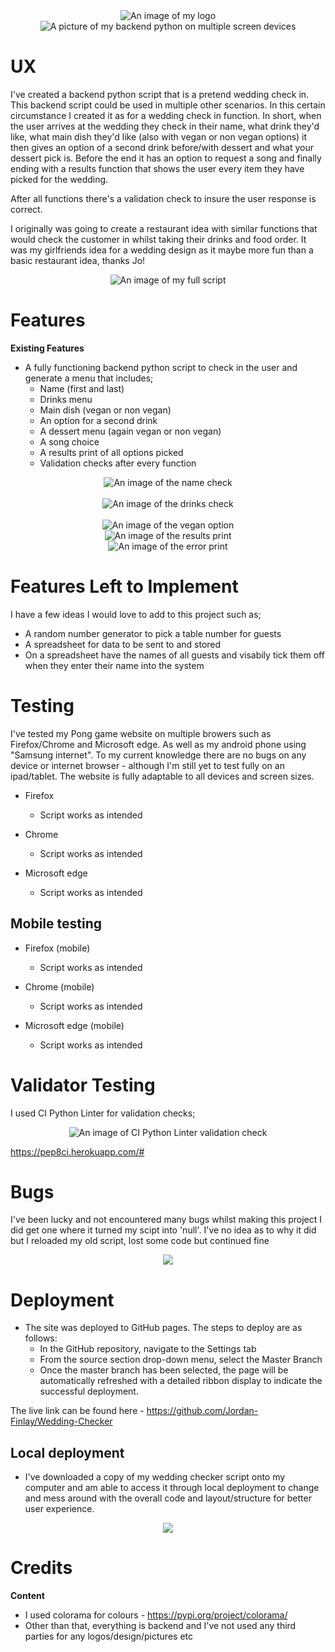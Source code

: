<div align="center"><img src="assets/readme/logo.jpg" alt="An image of my logo"></div>

<div align="center"><img src="" alt="A picture of my backend python on multiple screen devices"></div>


# UX

I've created a backend python script that is a pretend wedding check in.
This backend script could be used in multiple other scenarios.
In this certain circumstance I created it as for a wedding check in function.
In short, when the user arrives at the wedding they check in their name, what drink they'd like, what main dish they'd like (also with vegan or non vegan options) it then gives an option of a second drink before/with dessert and what your dessert pick is. Before the end it has an option to request a song and finally ending with a results function that shows the user every item they have picked for the wedding.

After all functions there's a validation check to insure the user response is correct.

I originally was going to create a restaurant idea with similar functions that would check the customer in whilst taking their drinks and food order. It was my girlfriends idea for a wedding design as it maybe more fun than a basic restaurant idea, thanks Jo!


<div align="center"><img src="assets/readme/wholescreen.jpg" alt="An image of my full script"></div>


# Features

__Existing Features__

- A fully functioning backend python script to check in the user and generate a menu that includes;
	- Name (first and last)
	- Drinks menu
	- Main dish (vegan or non vegan)
	- An option for a second drink
	- A dessert menu (again vegan or non vegan)
	- A song choice
	- A results print of all options picked
	- Validation checks after every function


<div align="center"><img src="assets/readme/namecheck.jpg" alt="An image of the name check"></div>
<br />


<div align="center"><img src="assets/readme/drinkcheck.jpg" alt="An image of the drinks check"></div>
<br />


<div align="center"><img src="assets/readme/veganoption.jpg" alt="An image of the vegan option"></div>


<div align="center"><img src="assets/readme/results.jpg" alt="An image of the results print"></div>


<div align="center"><img src="assets/readme/error.jpg" alt="An image of the error print"></div>


# Features Left to Implement

I have a few ideas I would love to add to this project such as;

- A random number generator to pick a table number for guests
- A spreadsheet for data to be sent to and stored
- On a spreadsheet have the names of all guests and visabily tick them off when they enter their name into the system


# Testing

I've tested my Pong game website on multiple browers such as Firefox/Chrome and Microsoft edge. As well as my android phone using "Samsung internet".
To my current knowledge there are no bugs on any device or internet browser - although I'm still yet to test fully on an ipad/tablet.
The website is fully adaptable to all devices and screen sizes.

- Firefox
  - Script works as intended

- Chrome
  - Script works as intended

- Microsoft edge
  - Script works as intended

## Mobile testing

- Firefox (mobile)
  - Script works as intended

- Chrome (mobile)
  - Script works as intended

- Microsoft edge (mobile)
  - Script works as intended


# Validator Testing
I used CI Python Linter for validation checks;

<div align="center"><img src="assets/readme/" alt="An image of CI Python Linter validation check"></div>

<https://pep8ci.herokuapp.com/#>


# Bugs
I've been lucky and not encountered many bugs whilst making this project
I did get one where it turned my scipt into 'null'. I've no idea as to why it did but I reloaded my old script, lost some code but continued fine


<div align="center"><img src="assets/readme/nullbug.jpg"></div>


# Deployment

- The site was deployed to GitHub pages. The steps to deploy are as follows:
  - In the GitHub repository, navigate to the Settings tab
  - From the source section drop-down menu, select the Master Branch
  - Once the master branch has been selected, the page will be automatically refreshed with a detailed ribbon display to indicate the successful deployment.

The live link can be found here - <https://github.com/Jordan-Finlay/Wedding-Checker>


## Local deployment

- I've downloaded a copy of my wedding checker script onto my computer and am able to access it through local deployment to change and mess around with the overall code and layout/structure for better user experience.


<div align="center"><img src="assets/readme/localdeploy.jpg"></div>


# Credits

__Content__

- I used colorama for colours - https://pypi.org/project/colorama/
- Other than that, everything is backend and I've not used any third parties for any logos/design/pictures etc

